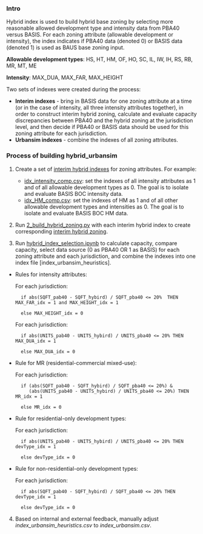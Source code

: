 ### Intro
Hybrid index is used to build hybrid base zoning by selecting more reasonable allowed development type and intensity data from PBA40 versus BASIS. For each zoning attribute (allowable development or intensity), the index indicates if PBA40 data (denoted 0) or BASIS data (denoted 1) is used as BAUS base zoning input. 

**Allowable development types**: HS, HT, HM, OF, HO, SC, IL, IW, IH, RS, RB, MR, MT, ME

**Intensity**: MAX_DUA, MAX_FAR, MAX_HEIGHT

Two sets of indexes were created during the process: 
* **Interim indexes** - bring in BASIS data for one zoning attribute at a time (or in the case of intensity, all three intensity attributes together), in order to construct interim hybrid zoning, calculate and evaluate capacity discrepancies between PBA40 and the hybrid zoning at the jurisdiction level, and then decide if PBA40 or BASIS data should be used for this zoning attribute for each jurisdiction. 
* **Urbansim indexes** - combine the indexes of all zoning attributes.

### Process of building hybrid_urbansim
1. Create a set of [interim hybrid indexes](https://github.com/BayAreaMetro/petrale/tree/master/policies/plu/base_zoning/hybrid_index/interim) for zoning attributes. For example:
	* [idx_intensity_comp.csv](interim/idx_intensity_comp.csv): set the indexes of all intensity attributes as 1 and of all allowable development types as 0. The goal is to isolate and evaluate BASIS BOC intensity data.
	* [idx_HM_comp.csv](interim/idx_HM_comp.csv): set the indexes of HM as 1 and of all other allowable development types and intensities as 0. The goal is to isolate and evaluate BASIS BOC HM data.
	
2. Run [2_build_hybrid_zoning.py](../2_build_hybrid_zoning.py) with each interim hybrid index to create corresponding [interim hybrid zoning](https://mtcdrive.box.com/s/k7nt4b0vhl1k1b4kbjlwnbzegtvfqym8).

3. Run [hybrid_index_selection.ipynb](hybrid_index_selection.ipynb) to calculate capacity, compare capacity, select data source (0 as PBA40 OR 1 as BASIS) for each zoning attribute and each jurisdiction, and combine the indexes into one index file [index_urbansim_heuristics].

* Rules for intensity attributes: 

	For each jurisdiction:
	
		if abs(SQFT_pab40 - SQFT_hybird) / SQFT_pba40 <= 20%  THEN MAX_FAR_idx = 1 and MAX_HEIGHT_idx = 1
		
		else MAX_HEIGHT_idx = 0
	For each jurisdiction:
	
		if abs(UNITS_pab40 - UNITS_hybird) / UNITS_pba40 <= 20% THEN MAX_DUA_idx = 1
		
		else MAX_DUA_idx = 0

* Rule for MR (residential-commercial mixed-use):

	For each jurisdiction:

		if (abs(SQFT_pab40 - SQFT_hybird) / SQFT_pba40 <= 20%) & 
		   (abs(UNITS_pab40 - UNITS_hybird) / UNITS_pba40 <= 20%) THEN MR_idx = 1
		
		else MR_idx = 0

* Rule for residential-only development types:

	For each jurisdiction: 
		
		if abs(UNITS_pab40 - UNITS_hybird) / UNITS_pba40 <= 20% THEN devType_idx = 1
		
		else devType_idx = 0
	  
* Rule for non-residential-only development types:
	
	For each jurisdiction: 
		
		if abs(SQFT_pab40 - SQFT_hybird) / SQFT_pba40 <= 20% THEN devType_idx = 1
		
		else devType_idx = 0

4. Based on internal and external feedback, manually adjust *index_urbansim_heuristics.csv* to *index_urbansim.csv*.
